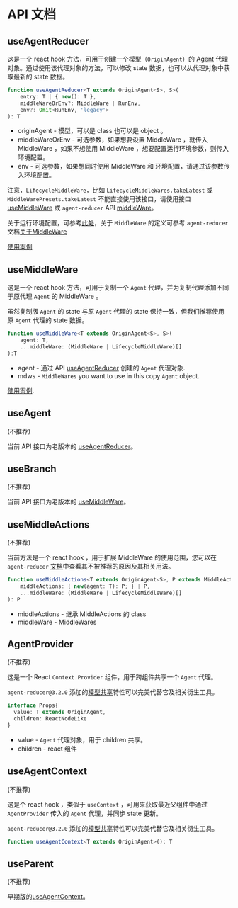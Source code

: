 # API 文档

## useAgentReducer

这是一个 react hook 方法，可用于创建一个模型（`OriginAgent`）的 [Agent](/zh/introduction?id=模型代理-agent) 代理对象。通过使用该代理对象的方法，可以修改 state 数据，也可以从代理对象中获取最新的 state 数据。

```typescript
function useAgentReducer<T extends OriginAgent<S>, S>(
    entry: T | { new(): T }, 
    middleWareOrEnv?: MiddleWare | RunEnv, 
    env?: Omit<RunEnv, 'legacy'>
): T
```

* originAgent - 模型，可以是 class 也可以是 object 。
* middleWareOrEnv - 可选参数，如果想要设置 MiddleWare ，就传入 MiddleWare ，如果不想使用 MiddleWare ，想要配置运行环境参数，则传入环境配置。
* env - 可选参数，如果想同时使用 MiddleWare 和 环境配置，请通过该参数传入环境配置。

注意，`LifecycleMiddleWare`，比如 `LifecycleMiddleWares.takeLatest` 或 `MiddleWarePresets.takeLatest` 不能直接使用该接口，请使用接口 [useMiddleWare](#useMiddleWare) 或 `agent-reducer` API [middleWare](https://github.com/filefoxper/agent-reducer/blob/master/documents/zh/api/middle_ware.md)。

关于运行环境配置，可参考[此处](/zh/guides?id=关于运行环境配置-runenv)，关于 `MiddleWare` 的定义可参考 `agent-reducer` 文档[关于MiddleWare](https://github.com/filefoxper/agent-reducer/blob/master/documents/zh/guides/about_middle_ware.md)

[使用案例](/zh/tutorial?id=search-page-model)

## useMiddleWare

这是一个 react hook 方法，可用于复制一个 `Agent` 代理，并为复制代理添加不同于原代理 `Agent` 的 MiddleWare 。

虽然复制版 `Agent` 的 state 与原 `Agent` 代理的 state 保持一致，但我们推荐使用原 `Agent` 代理的 state 数据。 


```typescript
function useMiddleWare<T extends OriginAgent<S>, S>(
    agent: T, 
    ...middleWare: (MiddleWare | LifecycleMiddleWare)[]
):T
```

* agent - 通过 API [useAgentReducer](/zh/api?id=useagentreducer) 创建的 `Agent` 代理对象.
* mdws - `MiddleWares` you want to use in this copy `Agent` object.

[使用案例](/zh/tutorial?id=use-middleware).

## useAgent

(不推荐)

当前 API 接口为老版本的 [useAgentReducer](/zh/api?id=useagentreducer)。

## useBranch

(不推荐)

当前 API 接口为老版本的 [useMiddleWare](/zh/api?id=usemiddleware)。

## useMiddleActions

(不推荐)

当前方法是一个 react hook ，用于扩展 MiddleWare 的使用范围，您可以在 `agent-reducer` [文档](https://github.com/filefoxper/agent-reducer/blob/master/documents/en/guides/not_recommend.md)中查看其不被推荐的原因及其相关用法。 

```typescript
function useMiddleActions<T extends OriginAgent<S>, P extends MiddleActions<T, S>, S = any>(
    middleActions: { new(agent: T): P; } | P,
    ...middleWare: (MiddleWare | LifecycleMiddleWare)[]
): P
```

* middleActions - 继承 MiddleActions 的 class
* middleWare - MiddleWares

## AgentProvider

(不推荐)

这是一个 React `Context.Provider` 组件，用于跨组件共享一个 `Agent` 代理。

`agent-reducer@3.2.0` 添加的[模型共享](/zh/guides?id=什么是模型共享)特性可以完美代替它及相关衍生工具。

```typescript
interface Props{
  value: T extends OriginAgent,
  children: ReactNodeLike
}
```
* value - `Agent` 代理对象，用于 children 共享。
* children - react 组件

## useAgentContext

(不推荐)

这是个 react hook ，类似于 `useContext` ，可用来获取最近父组件中通过 `AgentProvider` 传入的 `Agent` 代理，并同步 state 更新。

`agent-reducer@3.2.0` 添加的[模型共享](/zh/guides?id=什么是模型共享)特性可以完美代替它及相关衍生工具。

```typescript
function useAgentContext<T extends OriginAgent>(): T
```

## useParent

(不推荐)

早期版的[useAgentContext](/api?id=useagentcontext)。

  